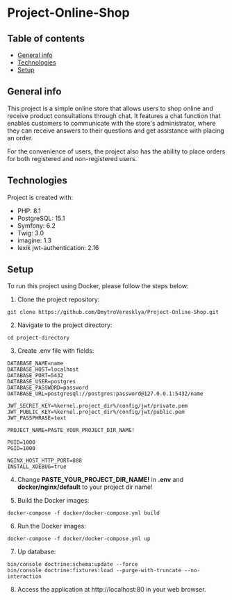 # Project-Online-Shop

## Table of contents
* [General info](#general-info)
* [Technologies](#technologies)
* [Setup](#setup)

## General info
This project is a simple online store that allows users to shop online and receive product consultations through chat.
It features a chat function that enables customers to communicate with the store's administrator,
where they can receive answers to their questions and get assistance with placing an order.

For the convenience of users, the project also has the
ability to place orders for both registered and non-registered users.

## Technologies
Project is created with:
* PHP: 8.1
* PostgreSQL: 15.1
* Symfony: 6.2
* Twig: 3.0
* imagine: 1.3
* lexik jwt-authentication: 2.16

## Setup
To run this project using Docker, please follow the steps below:

1. Clone the project repository:
```
git clone https://github.com/DmytroVeresklya/Project-Online-Shop.git
```
2. Navigate to the project directory:
```
cd project-directory
```
3. Create .env file with fields:
```
DATABASE_NAME=name
DATABASE_HOST=localhost
DATABASE_PORT=5432
DATABASE_USER=postgres
DATABASE_PASSWORD=password
DATABASE_URL=postgresql://postgres:password@127.0.0.1:5432/name

JWT_SECRET_KEY=%kernel.project_dir%/config/jwt/private.pem
JWT_PUBLIC_KEY=%kernel.project_dir%/config/jwt/public.pem
JWT_PASSPHRASE=text

PROJECT_NAME=PASTE_YOUR_PROJECT_DIR_NAME!

PUID=1000
PGID=1000

NGINX_HOST_HTTP_PORT=888
INSTALL_XDEBUG=true
```
4. Change <b>PASTE_YOUR_PROJECT_DIR_NAME!</b> in <b>.env</b> and <b>docker/nginx/default</b> to your project dir name! 


5. Build the Docker images:
```
docker-compose -f docker/docker-compose.yml build
```
6. Run the Docker images:
```
docker-compose -f docker/docker-compose.yml up
```
7. Up database:
```
bin/console doctrine:schema:update --force
bin/console doctrine:fixtures:load --purge-with-truncate --no-interaction
```
8. Access the application at http://localhost:80 in your web browser.
